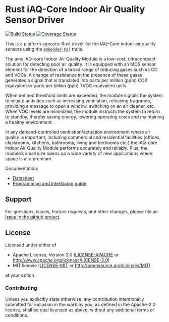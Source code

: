 # Rust iAQ-Core Indoor Air Quality Sensor Driver

<!-- TODO
[![crates.io](https://img.shields.io/crates/v/iaq-core.svg)](https://crates.io/crates/iaq-core)
[![Docs](https://docs.rs/iaq-core/badge.svg)](https://docs.rs/iaq-core)
-->
[![Build Status](https://travis-ci.com/eldruin/iaq-core-rs.svg?branch=master)](https://travis-ci.com/eldruin/iaq-core-rs)
[![Coverage Status](https://coveralls.io/repos/github/eldruin/iaq-core-rs/badge.svg?branch=master)](https://coveralls.io/github/eldruin/iaq-core-rs?branch=master)

This is a platform agnostic Rust driver for the iAQ-Core indoor air quality sensors
using the [`embedded-hal`] traits.

<!--TODO
This driver allows you to:
-->
<!-- TODO
[Introductory blog post]()
-->

The ams iAQ-core Indoor Air Quality Module is a low-cost, ultracompact
solution for detecting poor air quality. It is equipped with an MOS sensor
element for the detection of a broad range of reducing gases such as CO
and VOCs. A change of resistance in the presence of these gases generates
a signal that is translated into parts per million (ppm) CO2 equivalent or
parts per billion (ppb) TVOC equivalent units.

When defined threshold limits are exceeded, the module signals the system
to initiate activities such as increasing ventilation, releasing fragrance,
providing a message to open a window, switching on an air cleaner, etc.
When VOC levels are minimized, the module instructs the system to return
to standby, thereby saving energy, lowering operating costs and maintaining
a healthy environment.

In any demand-controlled ventilation/actuation environment where air
quality is important, including commercial and residential facilities
(offices, classrooms, kitchens, bathrooms, living and bedrooms etc.)
the iAQ-core Indoor Air Quality Module performs accurately and reliably.
Plus, the module’s small size opens up a wide variety of new applications
where space is at a premium.

Documentation:
- [Datasheet](TODO)
- [Programming and interfacing guide](TODO)

<!--TODO
## Usage

To use this driver, import this crate and an `embedded_hal` implementation,
then instantiate the device.

Please find additional examples using hardware in this repository: [driver-examples]

[driver-examples]: https://github.com/eldruin/driver-examples

```rust
```
-->

## Support

For questions, issues, feature requests, and other changes, please file an
[issue in the github project](https://github.com/eldruin/iaq-core-rs/issues).

## License

Licensed under either of

 * Apache License, Version 2.0 ([LICENSE-APACHE](LICENSE-APACHE) or
   http://www.apache.org/licenses/LICENSE-2.0)
 * MIT license ([LICENSE-MIT](LICENSE-MIT) or
   http://opensource.org/licenses/MIT)

at your option.

### Contributing

Unless you explicitly state otherwise, any contribution intentionally submitted
for inclusion in the work by you, as defined in the Apache-2.0 license, shall
be dual licensed as above, without any additional terms or conditions.

[`embedded-hal`]: https://github.com/rust-embedded/embedded-hal
